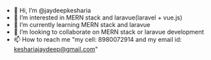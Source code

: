 - 👋 Hi, I’m @jaydeepkesharia
- 👀 I’m interested in MERN stack and laravue(laravel + vue.js)
- 🌱 I’m currently learning MERN stack and laravue 
- 💞️ I’m looking to collaborate on MERN stack or laravue development
- 📫 How to reach me "my cell: 8980072914 and my email id: keshariajaydeep@gmail.com"

<!---
jaydeepkesharia/jaydeepkesharia is a ✨ special ✨ repository because its `README.md` (this file) appears on your GitHub profile.
You can click the Preview link to take a look at your changes.
--->
